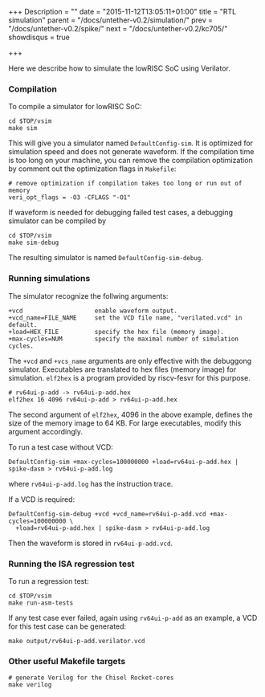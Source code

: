 +++
Description = ""
date = "2015-11-12T13:05:11+01:00"
title = "RTL simulation"
parent = "/docs/untether-v0.2/simulation/"
prev = "/docs/untether-v0.2/spike/"
next = "/docs/untether-v0.2/kc705/"
showdisqus = true

+++

Here we describe how to simulate the lowRISC SoC using Verilator.

### Compilation

To compile a simulator for lowRISC SoC:

    cd $TOP/vsim
    make sim

This will give you a simulator named `DefaultConfig-sim`. It is optimized for simulation speed and does not generate waveform. If the compilation time is too long on your machine, you can remove the compilation optimization by comment out the optimization flags in `Makefile`:

    # remove optimization if compilation takes too long or run out of memory
    veri_opt_flags = -O3 -CFLAGS "-O1"

If waveform is needed for debugging failed test cases, a debugging simulator can be compiled by

    cd $TOP/vsim
    make sim-debug

The resulting simulator is named `DefaultConfig-sim-debug`.

### Running simulations

The simulator recognize the follwing arguments:

    +vcd                    enable waveform output.
    +vcd_name=FILE_NAME     set the VCD file name, "verilated.vcd" in default.
    +load=HEX_FILE          specify the hex file (memory image).
    +max-cycles=NUM         specify the maximal number of simulation cycles.

<a name="elf2hex"></a>
The `+vcd` and `+vcs_name` arguments are only effective with the debuggong simulator. Executables are translated to hex files (memory image) for simulation. `elf2hex` is a program provided by riscv-fesvr for this purpose.

    # rv64ui-p-add -> rv64ui-p-add.hex
    elf2hex 16 4096 rv64ui-p-add > rv64ui-p-add.hex

The second argument of `elf2hex`, 4096 in the above example, defines the size of the memory image to 64 KB. For large executables, modify this argument accordingly.

To run a test case without VCD:

    DefaultConfig-sim +max-cycles=100000000 +load=rv64ui-p-add.hex | spike-dasm > rv64ui-p-add.log

where `rv64ui-p-add.log` has the instruction trace.

If a VCD is required:

    DefaultConfig-sim-debug +vcd +vcd_name=rv64ui-p-add.vcd +max-cycles=100000000 \
      +load=rv64ui-p-add.hex | spike-dasm > rv64ui-p-add.log

Then the waveform is stored in `rv64ui-p-add.vcd`.

### Running the ISA regression test

To run a regression test:

    cd $TOP/vsim
    make run-asm-tests

If any test case ever failed, again using `rv64ui-p-add` as an example, a VCD for this test case can be generated:

    make output/rv64ui-p-add.verilator.vcd

### Other useful Makefile targets

    # generate Verilog for the Chisel Rocket-cores
    make verilog

